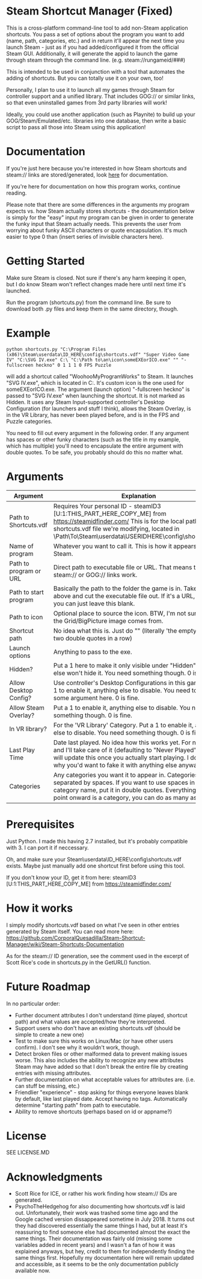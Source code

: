 # Steam Shortcut Manager (Fixed)

This is a cross-platform command-line tool to add non-Steam application shortcuts. You pass a set of options about the program you want to add (name, path, categories, etc.) and in return it'll appear the next time you launch Steam - just as if you had added/configured it from the official Steam GUI. Additionally, it will generate the appid to launch the game through steam through the command line. (e.g. steam://rungameid/###)

This is intended to be used in conjunction with a tool that automates the adding of shortcuts. But you can totally use it on your own, too!

Personally, I plan to use it to launch all my games through Steam for controller support and a unified library. That includes GOG:// or similar links, so that even uninstalled games from 3rd party libraries will work!

Ideally, you could use another application (such as Playnite) to build up your GOG/Steam/Emulated/etc. libraries into one database, then write a basic script to pass all those into Steam using this application!

# Documentation

If you're just here because you're interested in how Steam shortcuts and steam:// links are stored/generated, look [here](https://github.com/CorporalQuesadilla/Steam-Shortcut-Manager/wiki/Steam-Shortcuts-Documentation) for documentation.

If you're here for documentation on how this program works, continue reading.

Please note that there are some differences in the arguments my program expects vs. how Steam actually stores shortcuts - the documentation below is simply for the "easy" input my program can be given in order to generate the funky input that Steam actually needs. This prevents the user from worrying about funky ASCII characters or quote encapsulation. It's much easier to type 0 than (insert series of invisible characters here).

# Getting Started

Make sure Steam is closed. Not sure if there's any harm keeping it open, but I do know Steam won't reflect changes made here until next time it's launched.

Run the program (shortcuts.py) from the command line. Be sure to download both .py files and keep them in the same directory, though.

# Example
```
python shortcuts.py "C:\Program Files (x86)\Steam\userdata\ID_HERE\config\shortcuts.vdf" "Super Video Game IV" "C:\SVG IV.exe" C:\ "C:\Path to\an\icon\someEXEorICO.exe" "" "-fullscreen heckno" 0 1 1 1 0 FPS Puzzle
```
will add a shortcut called "WoohooMyProgramWorks" to Steam. It launches "SVG IV.exe", which is located in C:\. It's custom icon is the one used for someEXEorICO.exe. The argument (launch option) "-fullscreen heckno" is passed to "SVG IV.exe" when launching the shortcut. It is not marked as Hidden. It uses any Steam Input-supported controller's Desktop Configuration (for launchers and stuff I think), allows the Steam Overlay, is in the VR Library, has never been played before, and is in the FPS and Puzzle categories.

You need to fill out every argument in the following order. If any argument has spaces or other funky characters (such as the title in my example, which has multiple) you'll need to encapsulate the entire argument with double quotes. To be safe, you probably should do this no matter what.

# Arguments
Argument | Explanation
-------- | -----------
Path to Shortcuts.vdf | Requires Your personal ID - steamID3 [U:1:THIS_PART_HERE_COPY_ME] from https://steamidfinder.com/ This is for the local path to your shortcuts.vdf file we're modifying, located in \Path\To\Steam\userdata\USERIDHERE\config\shortcuts.vdf.
Name of program | Whatever you want to call it. This is how it appears in Steam.
Path to program or URL | Direct path to executable file or URL. That means that steam:// or GOG:// links work.
Path to start program | Basically the path to the folder the game is in. Take the path above and cut the executable file out. If it's a URL, I think you can just leave this blank.
Path to icon | Optional place to source the icon. BTW, I'm not sure where the Grid/BigPicture image comes from.
Shortcut path | No idea what this is. Just do "" (literally 'the empty string' - two double quotes in a row)
Launch options | Anything to pass to the exe.
Hidden? | Put a 1 here to make it only visible under "Hidden", anything else won't hide it. You need something though. 0 is fine.
Allow Desktop Config? | Use controller's Desktop Configurations in this game. Put a 1 to enable it, anything else to disable. You need to put some argument here. 0 is fine.
Allow Steam Overlay? | Put a 1 to enable it, anything else to disable. You need something though. 0 is fine.
In VR library? | For the 'VR Library' Category. Put a 1 to enable it, anything else to disable. You need something though. 0 is fine.
Last Play Time | Date last played. No idea how this works yet. For now, put 0 and I'll take care of it (defaulting to "Never Played".) Steam will update this once you actually start playing. I don't know why you'd want to fake it with anything else anyways.
Categories | Any categories you want it to appear in. Categories are separated by spaces. If you want to use spaces in a category name, put it in double quotes. Everything from this point onward is a category, you can do as many as you like.

# Prerequisites

Just Python. I made this having 2.7 installed, but it's probably compatible with 3. I can port it if neccessary.

Oh, and make sure your Steam\userdata\ID_HERE\config\shortcuts.vdf exists. Maybe just manually add one shortcut first before using this tool.

If you don't know your ID, get it from here: steamID3 [U:1:THIS_PART_HERE_COPY_ME] from https://steamidfinder.com/

# How it works

I simply modify shortcuts.vdf based on what I've seen in other entries generated by Steam itself. You can read more here: https://github.com/CorporalQuesadilla/Steam-Shortcut-Manager/wiki/Steam-Shortcuts-Documentation

As for the steam:// ID generation, see the comment used in the excerpt of Scott Rice's code in shortcuts.py in the GetURL() function.

# Future Roadmap

In no particular order:
* Further document attributes I don't understand (time played, shortcut path) and what values are accepted/how they're interpreted.
* Support users who don't have an existing shortcuts.vdf (should be simple to create a new one)
* Test to make sure this works on Linux/Mac (or have other users confirm). I don't see why it wouldn't work, though.
* Detect broken files or other malformed data to prevent making issues worse. This also includes the ability to recognize any new attributes Steam may have added so that I don't break the entire file by creating entries with missing attributes.
* Further documentation on what acceptable values for attributes are. (i.e. can stuff be missing, etc.)
* Friendlier "experience" - stop asking for things everyone leaves blank by default, like last played date. Accept having no tags. Automatically determine "starting path" from path to executable.
* Ability to remove shortcuts (perhaps based on id or appname?)

# License

SEE LICENSE.MD

# Acknowledgments

* Scott Rice for ICE, or rather his work finding how steam:// IDs are generated.
* PsychoTheHedgehog for also documenting how shortcuts.vdf is laid out. Unfortunately, their work was trashed some time ago and the Google cached version dissappeared sometime in July 2018. It turns out they had discovered essentially the same things I had, but at least it's reassuring to find someone else had documented almost the exact the same things. Their documentation was fairly old (missing some variables added in recent years) and I wasn't a fan of how it was explained anyways, but hey, credit to them for independently finding the same things first. Hopefully my documentation here will remain updated and accessible, as it seems to be the only documentation publicly available now.
